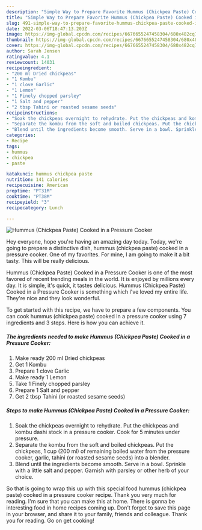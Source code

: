 ```yaml
---
description: "Simple Way to Prepare Favorite Hummus (Chickpea Paste) Cooked in a Pressure Cooker"
title: "Simple Way to Prepare Favorite Hummus (Chickpea Paste) Cooked in a Pressure Cooker"
slug: 491-simple-way-to-prepare-favorite-hummus-chickpea-paste-cooked-in-a-pressure-cooker
date: 2022-03-06T18:47:13.203Z
image: https://img-global.cpcdn.com/recipes/6676655247458304/680x482cq70/hummus-chickpea-paste-cooked-in-a-pressure-cooker-recipe-main-photo.jpg
thumbnail: https://img-global.cpcdn.com/recipes/6676655247458304/680x482cq70/hummus-chickpea-paste-cooked-in-a-pressure-cooker-recipe-main-photo.jpg
cover: https://img-global.cpcdn.com/recipes/6676655247458304/680x482cq70/hummus-chickpea-paste-cooked-in-a-pressure-cooker-recipe-main-photo.jpg
author: Sarah Jensen
ratingvalue: 4.1
reviewcount: 14031
recipeingredient:
- "200 ml Dried chickpeas"
- "1 Kombu"
- "1 clove Garlic"
- "1 Lemon"
- "1 Finely chopped parsley"
- "1 Salt and pepper"
- "2 tbsp Tahini or roasted sesame seeds"
recipeinstructions:
- "Soak the chickpeas overnight to rehydrate. Put the chickpeas and kombu dashi stock in a pressure cooker. Cook for 5 minutes under pressure."
- "Separate the kombu from the soft and boiled chickpeas. Put the chickpeas, 1 cup (200 ml) of remaining boiled water from the pressure cooker, garlic, tahini (or roasted sesame seeds) into a blender."
- "Blend until the ingredients become smooth. Serve in a bowl. Sprinkle with a little salt and pepper. Garnish with parsley or other herb of your choice."
categories:
- Recipe
tags:
- hummus
- chickpea
- paste

katakunci: hummus chickpea paste 
nutrition: 141 calories
recipecuisine: American
preptime: "PT31M"
cooktime: "PT38M"
recipeyield: "3"
recipecategory: Lunch

---
```



![Hummus (Chickpea Paste) Cooked in a Pressure Cooker](https://img-global.cpcdn.com/recipes/6676655247458304/680x482cq70/hummus-chickpea-paste-cooked-in-a-pressure-cooker-recipe-main-photo.jpg)

Hey everyone, hope you're having an amazing day today. Today, we're going to prepare a distinctive dish, hummus (chickpea paste) cooked in a pressure cooker. One of my favorites. For mine, I am going to make it a bit tasty. This will be really delicious.



Hummus (Chickpea Paste) Cooked in a Pressure Cooker is one of the most favored of recent trending meals in the world. It is enjoyed by millions every day. It is simple, it's quick, it tastes delicious. Hummus (Chickpea Paste) Cooked in a Pressure Cooker is something which I've loved my entire life. They're nice and they look wonderful.


To get started with this recipe, we have to prepare a few components. You can cook hummus (chickpea paste) cooked in a pressure cooker using 7 ingredients and 3 steps. Here is how you can achieve it.

<!--inarticleads1-->

##### The ingredients needed to make Hummus (Chickpea Paste) Cooked in a Pressure Cooker:

1. Make ready 200 ml Dried chickpeas
1. Get 1 Kombu
1. Prepare 1 clove Garlic
1. Make ready 1 Lemon
1. Take 1 Finely chopped parsley
1. Prepare 1 Salt and pepper
1. Get 2 tbsp Tahini (or roasted sesame seeds)




<!--inarticleads2-->

##### Steps to make Hummus (Chickpea Paste) Cooked in a Pressure Cooker:

1. Soak the chickpeas overnight to rehydrate. Put the chickpeas and kombu dashi stock in a pressure cooker. Cook for 5 minutes under pressure.
1. Separate the kombu from the soft and boiled chickpeas. Put the chickpeas, 1 cup (200 ml) of remaining boiled water from the pressure cooker, garlic, tahini (or roasted sesame seeds) into a blender.
1. Blend until the ingredients become smooth. Serve in a bowl. Sprinkle with a little salt and pepper. Garnish with parsley or other herb of your choice.




So that is going to wrap this up with this special food hummus (chickpea paste) cooked in a pressure cooker recipe. Thank you very much for reading. I'm sure that you can make this at home. There is gonna be interesting food in home recipes coming up. Don't forget to save this page in your browser, and share it to your family, friends and colleague. Thank you for reading. Go on get cooking!
